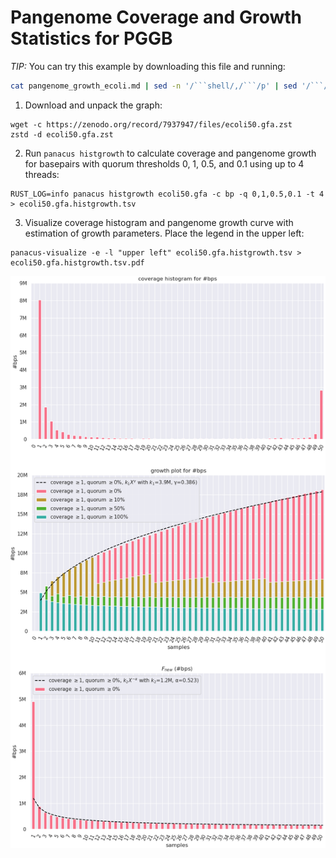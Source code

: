 # Pangenome Coverage and Growth Statistics for PGGB

*TIP:*
You can try this example by downloading this file and running:
````bash
cat pangenome_growth_ecoli.md | sed -n '/```shell/,/```/p' | sed '/```/d' | bash
````

1. Download and unpack the graph:
```shell
wget -c https://zenodo.org/record/7937947/files/ecoli50.gfa.zst
zstd -d ecoli50.gfa.zst
```

2. Run `panacus histgrowth` to calculate coverage and pangenome growth for basepairs with quorum thresholds 0, 1, 0.5, and 0.1 using up to 4 threads:
```shell
RUST_LOG=info panacus histgrowth ecoli50.gfa -c bp -q 0,1,0.5,0.1 -t 4 > ecoli50.gfa.histgrowth.tsv
```

3. Visualize coverage histogram and pangenome growth curve with estimation of growth parameters. Place the legend in the upper left:
```shell
panacus-visualize -e -l "upper left" ecoli50.gfa.histgrowth.tsv > ecoli50.gfa.histgrowth.tsv.pdf
```

![coverage histogram and pangenome growth of bps in ecoli50.gfa](/docs/ecoli50.gfa.histgrowth.png?raw=true "coverage and pangenome growth statistics on the Ecoli50 graph")
